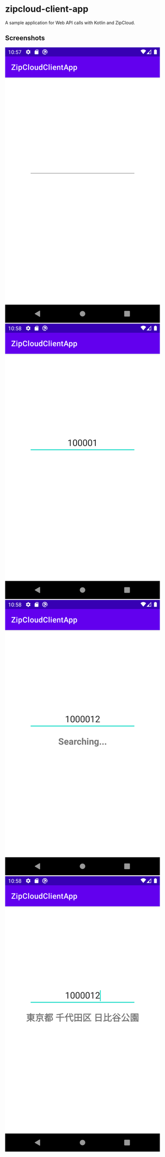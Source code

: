 # zipcloud-client-app
A sample application for Web API calls with Kotlin and ZipCloud.

## Screenshots
  ![screenshot01](screenshot01.png)
  ![screenshot02](screenshot02.png)
  ![screenshot03](screenshot03.png)
  ![screenshot04](screenshot04.png)
